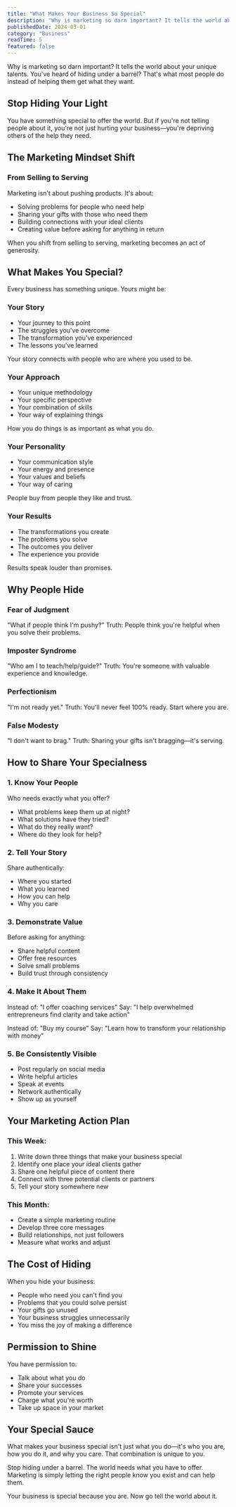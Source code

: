 ```yaml
---
title: "What Makes Your Business So Special"
description: "Why is marketing so darn important? It tells the world about your unique talents. You've heard of hiding under a barrel? That's what most people do instead of helping them get what they want."
publishedDate: 2024-03-01
category: "Business"
readTime: 5
featured: false
---
```


Why is marketing so darn important? It tells the world about your unique talents. You've heard of hiding under a barrel? That's what most people do instead of helping them get what they want.

## Stop Hiding Your Light

You have something special to offer the world. But if you're not telling people about it, you're not just hurting your business—you're depriving others of the help they need.

## The Marketing Mindset Shift

### From Selling to Serving
Marketing isn't about pushing products. It's about:
- Solving problems for people who need help
- Sharing your gifts with those who need them
- Building connections with your ideal clients
- Creating value before asking for anything in return

When you shift from selling to serving, marketing becomes an act of generosity.

## What Makes You Special?

Every business has something unique. Yours might be:

### Your Story
- Your journey to this point
- The struggles you've overcome
- The transformation you've experienced
- The lessons you've learned

Your story connects with people who are where you used to be.

### Your Approach
- Your unique methodology
- Your specific perspective
- Your combination of skills
- Your way of explaining things

How you do things is as important as what you do.

### Your Personality
- Your communication style
- Your energy and presence
- Your values and beliefs
- Your way of caring

People buy from people they like and trust.

### Your Results
- The transformations you create
- The problems you solve
- The outcomes you deliver
- The experience you provide

Results speak louder than promises.

## Why People Hide

### Fear of Judgment
"What if people think I'm pushy?"
Truth: People think you're helpful when you solve their problems.

### Imposter Syndrome
"Who am I to teach/help/guide?"
Truth: You're someone with valuable experience and knowledge.

### Perfectionism
"I'm not ready yet."
Truth: You'll never feel 100% ready. Start where you are.

### False Modesty
"I don't want to brag."
Truth: Sharing your gifts isn't bragging—it's serving.

## How to Share Your Specialness

### 1. Know Your People
Who needs exactly what you offer?
- What problems keep them up at night?
- What solutions have they tried?
- What do they really want?
- Where do they look for help?

### 2. Tell Your Story
Share authentically:
- Where you started
- What you learned
- How you can help
- Why you care

### 3. Demonstrate Value
Before asking for anything:
- Share helpful content
- Offer free resources
- Solve small problems
- Build trust through consistency

### 4. Make It About Them
Instead of: "I offer coaching services"
Say: "I help overwhelmed entrepreneurs find clarity and take action"

Instead of: "Buy my course"
Say: "Learn how to transform your relationship with money"

### 5. Be Consistently Visible
- Post regularly on social media
- Write helpful articles
- Speak at events
- Network authentically
- Show up as yourself

## Your Marketing Action Plan

### This Week:
1. Write down three things that make your business special
2. Identify one place your ideal clients gather
3. Share one helpful piece of content there
4. Connect with three potential clients or partners
5. Tell your story somewhere new

### This Month:
- Create a simple marketing routine
- Develop three core messages
- Build relationships, not just followers
- Measure what works and adjust

## The Cost of Hiding

When you hide your business:
- People who need you can't find you
- Problems that you could solve persist
- Your gifts go unused
- Your business struggles unnecessarily
- You miss the joy of making a difference

## Permission to Shine

You have permission to:
- Talk about what you do
- Share your successes
- Promote your services
- Charge what you're worth
- Take up space in your market

## Your Special Sauce

What makes your business special isn't just what you do—it's who you are, how you do it, and why you care. That combination is unique to you.

Stop hiding under a barrel. The world needs what you have to offer. Marketing is simply letting the right people know you exist and can help them.

Your business is special because you are. Now go tell the world about it.